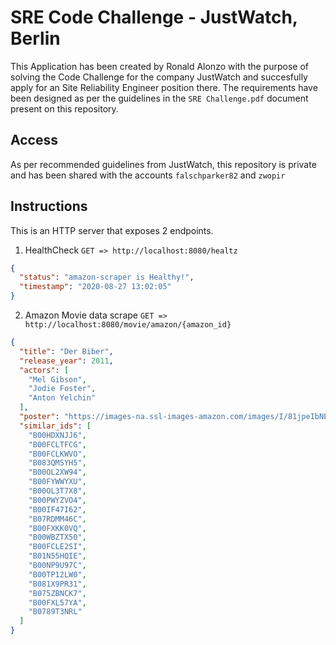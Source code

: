 # SRE Code Challenge - JustWatch, Berlin

This Application has been created by Ronald Alonzo with the purpose of solving the Code Challenge for the company JustWatch and succesfully apply for an Site Reliability Engineer position there. The requirements have been designed as per the guidelines in the `SRE Challenge.pdf` document present on this repository.

## Access
As per recommended guidelines from JustWatch, this repository is private and has been shared with the accounts `falschparker82` and `zwopir`

## Instructions

This is an HTTP server that exposes 2 endpoints.

1. HealthCheck `GET => http://localhost:8080/healtz`
```json
{
  "status": "amazon-scraper is Healthy!",
  "timestamp": "2020-08-27 13:02:05"
}
```

2. Amazon Movie data scrape `GET => http://localhost:8080/movie/amazon/{amazon_id}`
```json
{
  "title": "Der Biber",
  "release_year": 2011,
  "actors": [
    "Mel Gibson",
    "Jodie Foster",
    "Anton Yelchin"
  ],
  "poster": "https://images-na.ssl-images-amazon.com/images/I/81jpeIbNEbL._SX300_.jpg",
  "similar_ids": [
    "B00HDXNJJ6",
    "B00FCLTFCG",
    "B00FCLKWVO",
    "B083QMSYH5",
    "B00OL2XW94",
    "B00FYWWYXU",
    "B00OL3T7X8",
    "B00PWYZVO4",
    "B00IF47I62",
    "B07RDMM46C",
    "B00FXKK0VQ",
    "B00WBZTX50",
    "B00FCLE2SI",
    "B01N55HQIE",
    "B00NP9U97C",
    "B00TP12LW0",
    "B081X9PR31",
    "B075ZBNCK7",
    "B00FXL57YA",
    "B0789T3NRL"
  ]
}
```

